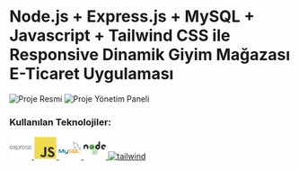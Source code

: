 # Node.js + Express.js + MySQL + Javascript + Tailwind CSS ile Responsive Dinamik Giyim Mağazası E-Ticaret Uygulaması



![Proje Resmi](https://hizliresim.com/ska43ez)
![Proje Yönetim Paneli](https://media.giphy.com/media/v1.Y2lkPTc5MGI3NjExbGE3Z3Q1aHBuNHIzZnlrcXB3NHh6OWd1NWJ3MHJyb3I4amM4a2kxayZlcD12MV9pbnRlcm5hbF9naWZfYnlfaWQmY3Q9Zw/zxpW7mBXGjJn5RkhYd/giphy.gif)

<h3 align="left">Kullanılan Teknolojiler:</h3>
<p align="left"> <a href="https://expressjs.com" target="_blank" rel="noreferrer"> <img src="https://raw.githubusercontent.com/devicons/devicon/master/icons/express/express-original-wordmark.svg" alt="express" width="40" height="40"/> </a> <a href="https://developer.mozilla.org/en-US/docs/Web/JavaScript" target="_blank" rel="noreferrer"> <img src="https://raw.githubusercontent.com/devicons/devicon/master/icons/javascript/javascript-original.svg" alt="javascript" width="40" height="40"/> </a> <a href="https://www.mysql.com/" target="_blank" rel="noreferrer"> <img src="https://raw.githubusercontent.com/devicons/devicon/master/icons/mysql/mysql-original-wordmark.svg" alt="mysql" width="40" height="40"/> </a> <a href="https://nodejs.org" target="_blank" rel="noreferrer"> <img src="https://raw.githubusercontent.com/devicons/devicon/master/icons/nodejs/nodejs-original-wordmark.svg" alt="nodejs" width="40" height="40"/> </a> <a href="https://tailwindcss.com/" target="_blank" rel="noreferrer"> <img src="https://www.vectorlogo.zone/logos/tailwindcss/tailwindcss-icon.svg" alt="tailwind" width="40" height="40"/> </a> </p>

